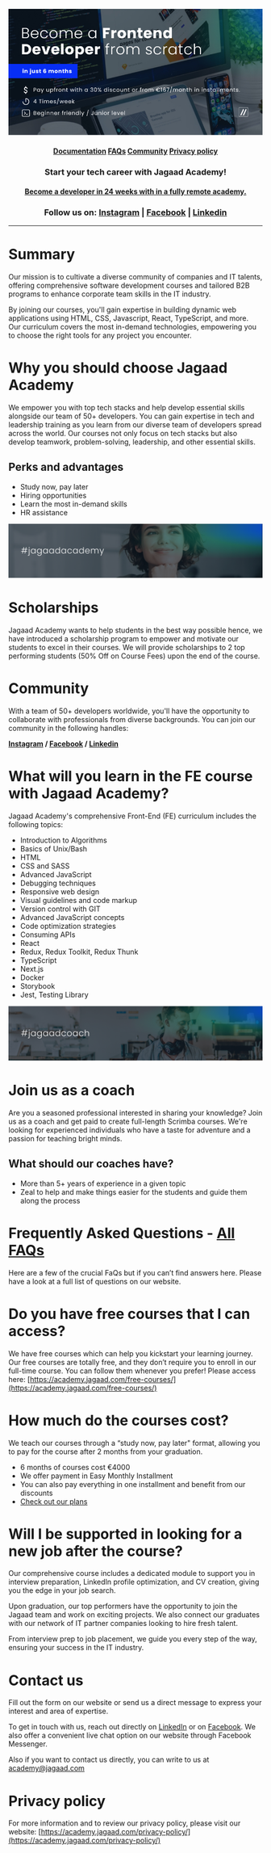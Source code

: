 <p align="center">
<img src="./images/top-banner__.jpg" />
<h4 align="center"> <a href="#">Documentation</a>  <a target="#" href="https://academy.jagaad.com/faqs/">FAQs</a>  <a href="#">Community</a> <a target="#" href="https://academy.jagaad.com/privacy-policy/">Privacy policy</a> </h4>
<h3 align="center">Start your tech career with Jagaad Academy!</h3>
<h4 align="center"><a target="#" href="https://academy.jagaad.com/course/frontend-development/">Become a developer in 24 weeks with in a fully remote academy.</a></h4>
<h3 align="center">Follow us on: <a target="#" href="https://www.instagram.com/academyjagaad/">Instagram</a> | <a target="#" href="https://www.facebook.com/JagaadAcademy">Facebook</a> | <a target="#" href="https://www.linkedin.com/school/jagaad-academy/">Linkedin</a></h3>
<hr align="center" /></p>

# Summary

Our mission is to cultivate a diverse community of companies and IT talents, offering comprehensive software development courses and tailored B2B programs to enhance corporate team skills in the IT industry.

By joining our courses, you'll gain expertise in building dynamic web applications using HTML, CSS, Javascript, React, TypeScript, and more. Our curriculum covers the most in-demand technologies, empowering you to choose the right tools for any project you encounter. 

# Why you should choose Jagaad Academy

We empower you with top tech stacks and help develop essential skills alongside our team of 50+ developers. You can gain expertise in tech and leadership training as you learn from our diverse team of developers spread across the world. Our courses not only focus on tech stacks but also develop teamwork, problem-solving, leadership, and other essential skills.

## Perks and advantages

-   Study now, pay later
-   Hiring opportunities
-   Learn the most in-demand skills
-   HR assistance

![](./images/hashtag-jagaad-academy.png)

# Scholarships

Jagaad Academy wants to help students in the best way possible hence, we have introduced a scholarship program to empower and motivate our students to excel in their courses. We will provide scholarships to 2 top performing students (50% Off on Course Fees) upon the end of the course. 

# Community

With a team of 50+ developers worldwide, you'll have the opportunity to collaborate with professionals from diverse backgrounds. You can join our community in the following handles:

**[Instagram](https://www.instagram.com/academyjagaad/) / [Facebook](https://www.facebook.com/JagaadAcademy) / [Linkedin](https://www.linkedin.com/school/jagaad-academy/)**

# What will you learn in the FE course with Jagaad Academy?

Jagaad Academy's comprehensive Front-End (FE) curriculum includes the following topics: 

-   Introduction to Algorithms
-   Basics of Unix/Bash
-   HTML
-   CSS and SASS
-   Advanced JavaScript
-   Debugging techniques
-   Responsive web design
-   Visual guidelines and code markup
-   Version control with GIT
-   Advanced JavaScript concepts
-   Code optimization strategies
-   Consuming APIs
-   React
-   Redux, Redux Toolkit, Redux Thunk
-   TypeScript
-   Next.js
-   Docker
-   Storybook
-   Jest, Testing Library

![](./images/hashtag-jagaad-coach.png)

# Join us as a coach 

Are you a seasoned professional interested in sharing your knowledge? Join us as a coach and get paid to create full-length Scrimba courses. We're looking for experienced individuals who have a taste for adventure and a passion for teaching bright minds. 

## What should our coaches have? 

-   More than 5+ years of experience in a given topic
-   Zeal to help and make things easier for the students and guide them along the process

# Frequently Asked Questions - [All FAQs](https://academy.jagaad.com/faq/)

Here are a few of the crucial FaQs but if you can’t find answers here. Please have a look at a full list of questions on our website.

# Do you have free courses that I can access?

We have free courses which can help you kickstart your learning journey. Our free courses are totally free, and they don’t require you to enroll in our full-time course. You can follow them whenever you prefer! Please access here:  [https://academy.jagaad.com/free-courses/](https://academy.jagaad.com/free-courses/)

# How much do the courses cost?

We teach our courses through a “study now, pay later" format, allowing you to pay for the course after 2 months from your graduation.

-   6 months of courses cost €4000
-   We offer payment in Easy Monthly Installment
-   You can also pay everything in one installment and benefit from our discounts
-   [Check out our plans](https://academy.jagaad.com/course/frontend-development/#payment)

# Will I be supported in looking for a new job after the course?

Our comprehensive course includes a dedicated module to support you in interview preparation, LinkedIn profile optimization, and CV creation, giving you the edge in your job search.

Upon graduation, our top performers have the opportunity to join the Jagaad team and work on exciting projects. We also connect our graduates with our network of IT partner companies looking to hire fresh talent.

From interview prep to job placement, we guide you every step of the way, ensuring your success in the IT industry. 

# Contact us

Fill out the form on our website or send us a direct message to express your interest and area of expertise.

To get in touch with us, reach out directly on [LinkedIn](https://www.linkedin.com/school/jagaad-academy/) or on [Facebook](https://www.facebook.com/JagaadAcademy). We also offer a convenient live chat option on our website through Facebook Messenger.

Also if you want to contact us directly, you can write to us at 
[academy@jagaad.com](mailto:academy@jagaad.com)

# Privacy policy

For more information and to review our privacy policy, please visit our website: 
[https://academy.jagaad.com/privacy-policy/](https://academy.jagaad.com/privacy-policy/)
